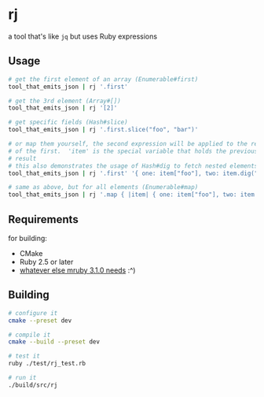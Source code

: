 # rj

a tool that's like `jq` but uses Ruby expressions

## Usage

```sh
# get the first element of an array (Enumerable#first)
tool_that_emits_json | rj '.first'

# get the 3rd element (Array#[])
tool_that_emits_json | rj '[2]'

# get specific fields (Hash#slice)
tool_that_emits_json | rj '.first.slice("foo", "bar")'

# or map them yourself, the second expression will be applied to the result
# of the first.  'item' is the special variable that holds the previous
# result
# this also demonstrates the usage of Hash#dig to fetch nested elements
tool_that_emits_json | rj '.first' '{ one: item["foo"], two: item.dig("bar", "name") }'

# same as above, but for all elements (Enumerable#map)
tool_that_emits_json | rj '.map { |item| { one: item["foo"], two: item.dig("bar", "name") } }'
```

## Requirements

for building:
- CMake
- Ruby 2.5 or later
- [whatever else mruby 3.1.0 needs][mruby_deps] :^)

## Building

```sh
# configure it
cmake --preset dev

# compile it
cmake --build --preset dev

# test it
ruby ./test/rj_test.rb

# run it
./build/src/rj
```

[mruby_deps]: https://github.com/mruby/mruby/blob/3.1.0/doc/guides/compile.md#prerequisites
